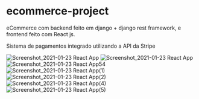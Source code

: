 # ecommerce-project

eCommerce com backend feito em django + django rest framework, e frontend feito com React js.

Sistema de pagamentos integrado utilizando a API da Stripe


![Screenshot_2021-01-23 React App](https://user-images.githubusercontent.com/22801048/105926889-a302f780-6021-11eb-931e-c18ef4e8256c.jpg)
![Screenshot_2021-01-23 React App](https://user-images.githubusercontent.com/22801048/105926892-a4342480-6021-11eb-8668-390841132235.png)
![Screenshot_2021-01-23 React App54](https://user-images.githubusercontent.com/22801048/105926896-a5655180-6021-11eb-9238-c5749f071a92.jpg)
![Screenshot_2021-01-23 React App(1)](https://user-images.githubusercontent.com/22801048/105926902-a72f1500-6021-11eb-9211-1ef446283bca.png)
![Screenshot_2021-01-23 React App(2)](https://user-images.githubusercontent.com/22801048/105926908-a8f8d880-6021-11eb-9753-222cf2c88265.png)
![Screenshot_2021-01-23 React App(4)](https://user-images.githubusercontent.com/22801048/105926912-a9916f00-6021-11eb-8b57-8a095823105a.png)
![Screenshot_2021-01-23 React App(5)](https://user-images.githubusercontent.com/22801048/105926914-aac29c00-6021-11eb-8260-4cdc38eac748.png)

